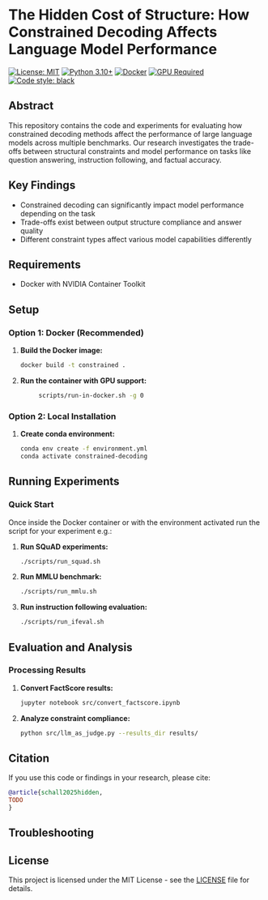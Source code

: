 # The Hidden Cost of Structure: How Constrained Decoding Affects Language Model Performance

[![License: MIT](https://img.shields.io/badge/License-MIT-yellow.svg)](LICENSE)
[![Python 3.10+](https://img.shields.io/badge/python-3.10+-blue.svg)](https://www.python.org/downloads/)
[![Docker](https://img.shields.io/badge/docker-%230db7ed.svg?style=flat&logo=docker&logoColor=white)](https://www.docker.com/)
[![GPU Required](https://img.shields.io/badge/GPU-Required-green.svg)](https://developer.nvidia.com/cuda-gpus)
[![Code style: black](https://img.shields.io/badge/code%20style-black-000000.svg)](https://github.com/psf/black)

## Abstract

This repository contains the code and experiments for evaluating how constrained decoding methods affect the performance of large language models across multiple benchmarks. Our research investigates the trade-offs between structural constraints and model performance on tasks like question answering, instruction following, and factual accuracy.

## Key Findings

- Constrained decoding can significantly impact model performance depending on the task
- Trade-offs exist between output structure compliance and answer quality
- Different constraint types affect various model capabilities differently

## Requirements
- Docker with NVIDIA Container Toolkit


## Setup

### Option 1: Docker (Recommended)

1. **Build the Docker image:**
   ```bash
   docker build -t constrained .
   ```

2. **Run the container with GPU support:**
   ```bash
        scripts/run-in-docker.sh -g 0
   ```

### Option 2: Local Installation

1. **Create conda environment:**
   ```bash
   conda env create -f environment.yml
   conda activate constrained-decoding
   ```


## Running Experiments

### Quick Start

Once inside the Docker container or with the environment activated run the script for your experiment e.g.:

1. **Run SQuAD experiments:**
   ```bash
   ./scripts/run_squad.sh
   ```

2. **Run MMLU benchmark:**
   ```bash
   ./scripts/run_mmlu.sh
   ```

3. **Run instruction following evaluation:**
   ```bash
   ./scripts/run_ifeval.sh
   ```





## Evaluation and Analysis

### Processing Results

1. **Convert FactScore results:**
   ```bash
   jupyter notebook src/convert_factscore.ipynb
   ```

2. **Analyze constraint compliance:**
   ```bash
   python src/llm_as_judge.py --results_dir results/
   ```


## Citation

If you use this code or findings in your research, please cite:

```bibtex
@article{schall2025hidden,
TODO
}
```

## Troubleshooting


## License

This project is licensed under the MIT License - see the [LICENSE](LICENSE) file for details.


